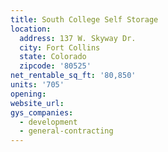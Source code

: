 ```yaml
---
title: South College Self Storage
location:
  address: 137 W. Skyway Dr.
  city: Fort Collins
  state: Colorado
  zipcode: '80525'
net_rentable_sq_ft: '80,850'
units: '705'
opening:
website_url:
gys_companies:
  - development
  - general-contracting
---
```


